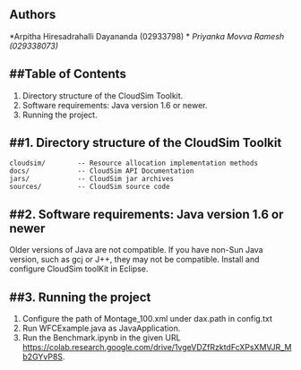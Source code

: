 

## Authors

*Arpitha Hiresadrahalli Dayananda (02933798) *
*Priyanka Movva Ramesh (029338073)*

##Table of Contents
-----------------

1. Directory structure of the CloudSim Toolkit.
2. Software requirements: Java version 1.6 or newer.
3. Running the project.


##1. Directory structure of the CloudSim Toolkit
----------------------------------------------

    cloudsim/        -- Resource allocation implementation methods
	docs/            -- CloudSim API Documentation
	jars/            -- CloudSim jar archives
	sources/         -- CloudSim source code


##2. Software requirements: Java version 1.6 or newer
---------------------------------------------------
Older versions of Java are not compatible.
If you have non-Sun Java version, such as gcj or J++, they may not be compatible.
Install and configure CloudSim toolKit in Eclipse.


##3. Running the project
------------------------------------------------
1. Configure the path of Montage_100.xml  under dax.path in config.txt
2. Run WFCExample.java as JavaApplication.
3. Run the Benchmark.ipynb in the given URL https://colab.research.google.com/drive/1vgeVDZfRzktdFcXPsXMVJR_Mb2GYvP8S.



  
  
